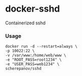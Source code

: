 # docker-sshd
Containerized sshd

### Usage
```
docker run -d --restart=always \
-p 10022:22 \
-v /var/www:/home/web/www \
-e "ROOT_PASS=root1234" \
-e "USER_PASS=web1234" \
scherepanov/sshd
```
